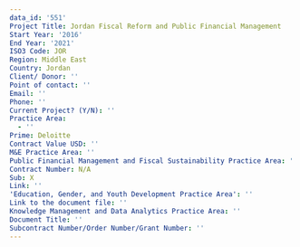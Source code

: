```yaml
---
data_id: '551'
Project Title: Jordan Fiscal Reform and Public Financial Management
Start Year: '2016'
End Year: '2021'
ISO3 Code: JOR
Region: Middle East
Country: Jordan
Client/ Donor: ''
Point of contact: ''
Email: ''
Phone: ''
Current Project? (Y/N): ''
Practice Area:
  - ''
Prime: Deloitte
Contract Value USD: ''
M&E Practice Area: ''
Public Financial Management and Fiscal Sustainability Practice Area: ''
Contract Number: N/A
Sub: X
Link: ''
'Education, Gender, and Youth Development Practice Area': ''
Link to the document file: ''
Knowledge Management and Data Analytics Practice Area: ''
Document Title: ''
Subcontract Number/Order Number/Grant Number: ''
---
```

